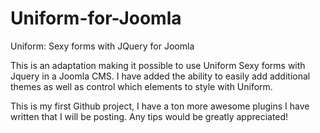 Uniform-for-Joomla
==================

Uniform: Sexy forms with JQuery for Joomla

This is an adaptation making it possible to use Uniform Sexy forms with Jquery in a Joomla CMS. I have added the ability to easily add additional themes as well as control which elements to style with Uniform. 

This is my first Github project, I have a ton more awesome plugins I have written that I will be posting. Any tips would be greatly appreciated!
